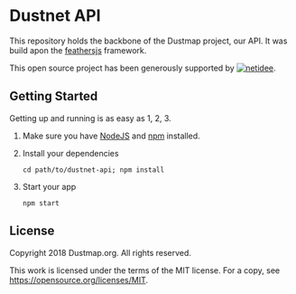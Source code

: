 # Dustnet API

This repository holds the backbone of the Dustmap project, our API. It was build apon the [feathersjs](http://www.feathersjs.com) framework.


This open source project has been generously supported by
[![netidee](https://www.netidee.at/themes/Netidee/images/netidee-logo-color.svg)](https://www.netidee.at).

## Getting Started

Getting up and running is as easy as 1, 2, 3.

1. Make sure you have [NodeJS](https://nodejs.org/) and [npm](https://www.npmjs.com/) installed.
2. Install your dependencies

    ```
    cd path/to/dustnet-api; npm install
    ```

3. Start your app

    ```
    npm start
    ```

## License

Copyright 2018 Dustmap.org. All rights reserved.

This work is licensed under the terms of the MIT license. For a copy, see https://opensource.org/licenses/MIT.
